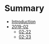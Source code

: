 # Summary

* [Introduction](README.md)
* [2019-02](2019-02/README.md)
    * [02-22](2019-02/02-22.md)
    * [02-23](2019-02/02-23.md)

